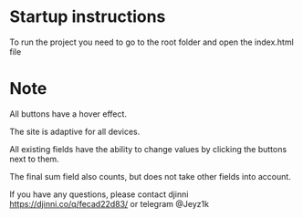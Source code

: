 # Startup instructions

To run the project you need to go to the root folder and open the index.html file

# Note

All buttons have a hover effect.

The site is adaptive for all devices.

All existing fields have the ability to change values ​​by clicking the buttons next to them.

The final sum field also counts, but does not take other fields into account.

If you have any questions, please contact djinni https://djinni.co/q/fecad22d83/ or telegram @Jeyz1k

